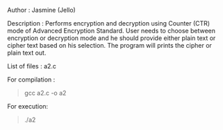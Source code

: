 Author : Jasmine (Jello)

Description : 
	Performs encryption and decryption using Counter (CTR) mode of Advanced Encryption Standard.
	User needs to choose between encryption or decryption mode and he should provide either 
	plain text or cipher text based on his selection. The program will prints the cipher or plain text out.

List of files : a2.c

For compilation : 

> gcc a2.c -o a2

For execution:

>./a2
